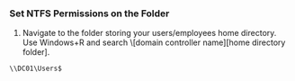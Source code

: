 ### Set NTFS Permissions on the Folder
1. Navigate to the folder storing your users/employees home directory. Use Windows+R and search \\[domain controller name]\[home directory folder]\.
```
\\DC01\Users$
```
